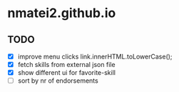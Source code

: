 # nmatei2.github.io

## TODO

- [x] improve menu clicks link.innerHTML.toLowerCase();
- [x] fetch skills from external json file
- [x] show different ui for favorite-skill
- [ ] sort by nr of endorsements